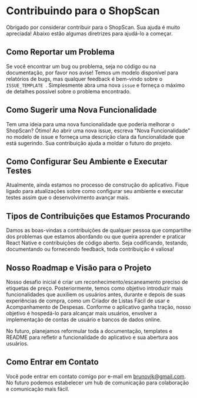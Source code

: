 # Contribuindo para o ShopScan

Obrigado por considerar contribuir para o ShopScan. Sua ajuda é muito apreciada! Abaixo estão algumas diretrizes para ajudá-lo a começar.

## Como Reportar um Problema

Se você encontrar um bug ou problema, seja no código ou na documentação, por favor nos avise! Temos um modelo disponível para relatórios de bugs, mas qualquer feedback é bem-vindo sobre o `ISSUE_TEMPLATE `. Simplesmente abra uma nova `issue` e forneça o máximo de detalhes possível sobre o problema encontrado.

## Como Sugerir uma Nova Funcionalidade

Tem uma ideia para uma nova funcionalidade que poderia melhorar o ShopScan? Ótimo! Ao abrir uma nova issue, escreva "Nova Funcionalidade" no modelo de issue e forneça uma descrição clara da funcionalidade que está sugerindo. Sua contribuição ajuda a moldar o futuro do projeto.

## Como Configurar Seu Ambiente e Executar Testes

Atualmente, ainda estamos no processo de construção do aplicativo. Fique ligado para atualizações sobre como configurar seu ambiente e executar testes assim que o desenvolvimento avançar mais.

## Tipos de Contribuições que Estamos Procurando

Damos as boas-vindas a contribuições de qualquer pessoa que compartilhe dos problemas que estamos abordando ou que queira aprender e praticar React Native e contribuições de código aberto. Seja codificando, testando, documentando ou fornecendo feedback, toda contribuição é valiosa!

## Nosso Roadmap e Visão para o Projeto

Nosso desafio inicial é criar um reconhecimento/escaneamento preciso de etiquetas de preço. Posteriormente, temos como objetivo introduzir mais funcionalidades que auxiliem os usuários antes, durante e depois de suas experiências de compra, como um Criador de Listas Fácil de usar e Acompanhamento de Despesas. Conforme o aplicativo ganha tração, nosso objetivo é hospedá-lo para alcançar mais usuários, envolver a implementação de contas de usuário e bancos de dados online.

No futuro, planejamos reformular toda a documentação, templates e README para refletir a funcionalidade do aplicativo e sua abertura aos usuários.

## Como Entrar em Contato

Você pode entrar em contato comigo por e-mail em brunovjk@gmail.com. No futuro podemos estabelecer um hub de comunicação  para colaboração e comunicação mais fácil.

